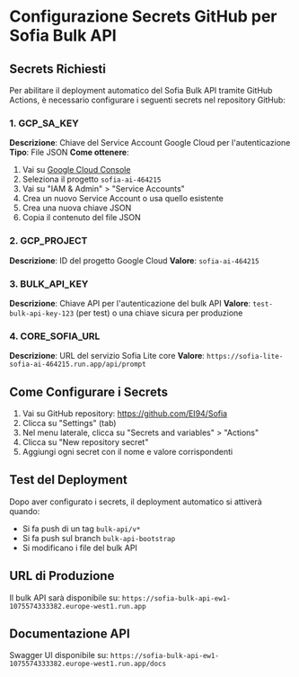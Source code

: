 # Configurazione Secrets GitHub per Sofia Bulk API

## Secrets Richiesti

Per abilitare il deployment automatico del Sofia Bulk API tramite GitHub Actions, è necessario configurare i seguenti secrets nel repository GitHub:

### 1. GCP_SA_KEY
**Descrizione**: Chiave del Service Account Google Cloud per l'autenticazione
**Tipo**: File JSON
**Come ottenere**:
1. Vai su [Google Cloud Console](https://console.cloud.google.com/)
2. Seleziona il progetto `sofia-ai-464215`
3. Vai su "IAM & Admin" > "Service Accounts"
4. Crea un nuovo Service Account o usa quello esistente
5. Crea una nuova chiave JSON
6. Copia il contenuto del file JSON

### 2. GCP_PROJECT
**Descrizione**: ID del progetto Google Cloud
**Valore**: `sofia-ai-464215`

### 3. BULK_API_KEY
**Descrizione**: Chiave API per l'autenticazione del bulk API
**Valore**: `test-bulk-api-key-123` (per test) o una chiave sicura per produzione

### 4. CORE_SOFIA_URL
**Descrizione**: URL del servizio Sofia Lite core
**Valore**: `https://sofia-lite-sofia-ai-464215.run.app/api/prompt`

## Come Configurare i Secrets

1. Vai su GitHub repository: https://github.com/EI94/Sofia
2. Clicca su "Settings" (tab)
3. Nel menu laterale, clicca su "Secrets and variables" > "Actions"
4. Clicca su "New repository secret"
5. Aggiungi ogni secret con il nome e valore corrispondenti

## Test del Deployment

Dopo aver configurato i secrets, il deployment automatico si attiverà quando:
- Si fa push di un tag `bulk-api/v*`
- Si fa push sul branch `bulk-api-bootstrap`
- Si modificano i file del bulk API

## URL di Produzione

Il bulk API sarà disponibile su:
`https://sofia-bulk-api-ew1-1075574333382.europe-west1.run.app`

## Documentazione API

Swagger UI disponibile su:
`https://sofia-bulk-api-ew1-1075574333382.europe-west1.run.app/docs`
